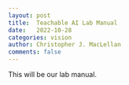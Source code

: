 ```yaml
---
layout: post
title:  Teachable AI Lab Manual
date:   2022-10-28
categories: vision
author: Christopher J. MacLellan
comments: false
---
```


This will be our lab manual.
